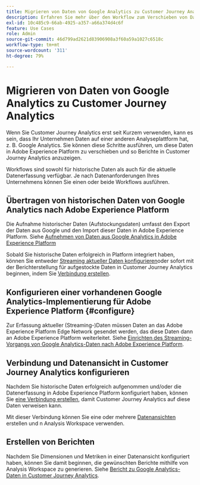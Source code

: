 ```yaml
---
title: Migrieren von Daten von Google Analytics zu Customer Journey Analytics
description: Erfahren Sie mehr über den Workflow zum Verschieben von Daten von Google Analytics in Adobe Experience Platform und zum Anzeigen von Berichten in Customer Journey Analytics.
exl-id: 10c485c9-66ab-4925-a357-a66a374d4c6f
feature: Use Cases
role: Admin
source-git-commit: 46d799ad2621d83906908a3f60a59a1027c6518c
workflow-type: tm+mt
source-wordcount: '311'
ht-degree: 79%

---
```


# Migrieren von Daten von Google Analytics zu Customer Journey Analytics

Wenn Sie Customer Journey Analytics erst seit Kurzem verwenden, kann es sein, dass Ihr Unternehmen Daten auf einer anderen Analyseplattform hat, z. B. Google Analytics. Sie können diese Schritte ausführen, um diese Daten in Adobe Experience Platform zu verschieben und so Berichte in Customer Journey Analytics anzuzeigen.

Workflows sind sowohl für historische Daten als auch für die aktuelle Datenerfassung verfügbar. Je nach Datenanforderungen Ihres Unternehmens können Sie einen oder beide Workflows ausführen.

## Übertragen von historischen Daten von Google Analytics nach Adobe Experience Platform

Die Aufnahme historischer Daten (Aufstockungsdaten) umfasst den Export der Daten aus Google und den Import dieser Daten in Adobe Experience Platform. Siehe [Aufnehmen von Daten aus Google Analytics in Adobe Experience Platform](backfill.md)

Sobald Sie historische Daten erfolgreich in Platform integriert haben, können Sie entweder [Streaming aktueller Daten konfigurieren](streaming.md)oder sofort mit der Berichterstellung für aufgestockte Daten in Customer Journey Analytics beginnen, indem Sie [Verbindung erstellen](/help/connections/create-connection.md).

## Konfigurieren einer vorhandenen Google Analytics-Implementierung für Adobe Experience Platform {#configure}

Zur Erfassung aktueller (Streaming-)Daten müssen Daten an das Adobe Experience Platform Edge Network gesendet werden, das diese Daten dann an Adobe Experience Platform weiterleitet. Siehe [Einrichten des Streaming-Vorgangs von Google Analytics-Daten nach Adobe Experience Platform](streaming.md).

## Verbindung und Datenansicht in Customer Journey Analytics konfigurieren

Nachdem Sie historische Daten erfolgreich aufgenommen und/oder die Datenerfassung in Adobe Experience Platform konfiguriert haben, können Sie [eine Verbindung erstellen](/help/connections/create-connection.md), damit Customer Journey Analytics auf diese Daten verweisen kann.

Mit dieser Verbindung können Sie eine oder mehrere [Datenansichten](/help/data-views/create-dataview.md) erstellen und n Analysis Workspace verwenden.

## Erstellen von Berichten

Nachdem Sie Dimensionen und Metriken in einer Datenansicht konfiguriert haben, können Sie damit beginnen, die gewünschten Berichte mithilfe von Analysis Workspace zu generieren. Siehe [Bericht zu Google Analytics-Daten in Customer Journey Analytics](report.md).
